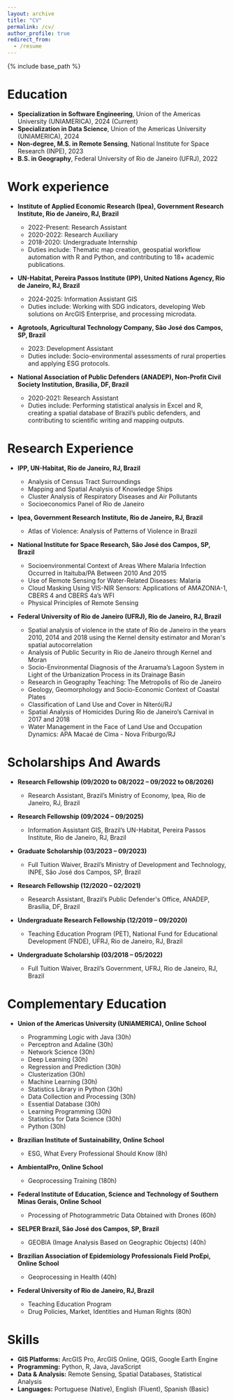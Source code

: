 ```yaml
---
layout: archive
title: "CV"
permalink: /cv/
author_profile: true
redirect_from:
  - /resume
---
```


{% include base_path %}

Education
======
* **Specialization in Software Engineering**, Union of the Americas University (UNIAMERICA), 2024 (Current)
* **Specialization in Data Science**, Union of the Americas University (UNIAMERICA), 2024
* **Non-degree, M.S. in Remote Sensing**, National Institute for Space Research (INPE), 2023
* **B.S. in Geography**, Federal University of Rio de Janeiro (UFRJ), 2022

Work experience
======
* **Institute of Applied Economic Research (Ipea), Government Research Institute, Rio de Janeiro, RJ, Brazil**
  * 2022-Present: Research Assistant
  * 2020-2022: Research Auxiliary
  * 2018-2020: Undergraduate Internship
  * Duties include: Thematic map creation, geospatial workflow automation with R and Python, and contributing to 18+ academic publications.

* **UN-Habitat, Pereira Passos Institute (IPP), United Nations Agency, Rio de Janeiro, RJ, Brazil**
  * 2024-2025: Information Assistant GIS
  * Duties include: Working with SDG indicators, developing Web solutions on ArcGIS Enterprise, and processing microdata.

* **Agrotools, Agricultural Technology Company, São José dos Campos, SP, Brazil**
  * 2023: Development Assistant
  * Duties include: Socio-environmental assessments of rural properties and applying ESG protocols.

* **National Association of Public Defenders (ANADEP), Non-Profit Civil Society Institution, Brasilia, DF, Brazil**
  * 2020-2021: Research Assistant
  * Duties include: Performing statistical analysis in Excel and R, creating a spatial database of Brazil’s public defenders, and contributing to scientific writing and mapping outputs.

Research Experience 
======
* **IPP, UN-Habitat, Rio de Janeiro, RJ, Brazil**
  * Analysis of Census Tract Surroundings
  * Mapping and Spatial Analysis of Knowledge Ships
  * Cluster Analysis of Respiratory Diseases and Air Pollutants
  * Socioeconomics Panel of Rio de Janeiro

* **Ipea, Government Research Institute, Rio de Janeiro, RJ, Brazil**
   * Atlas of Violence: Analysis of Patterns of Violence in Brazil
 
* **National Institute for Space Research, São José dos Campos, SP, Brazil**
  * Socioenvironmental Context of Areas Where Malaria Infection Occurred in Itaituba/PA Between 2010 And 2015
  * Use of Remote Sensing for Water-Related Diseases: Malaria
  * Cloud Masking Using VIS-NIR Sensors: Applications of AMAZONIA-1, CBERS 4 and CBERS 4a’s WFI
  * Physical Principles of Remote Sensing

* **Federal University of Rio de Janeiro (UFRJ), Rio de Janeiro, RJ, Brazil**
  * Spatial analysis of violence in the state of Rio de Janeiro in the years 2010, 2014 and 2018 using the Kernel density estimator and Moran's spatial autocorrelation
  * Analysis of Public Security in Rio de Janeiro through Kernel and Moran
  * Socio-Environmental Diagnosis of the Araruama’s Lagoon System in Light of the Urbanization Process in its Drainage Basin
  * Research in Geography Teaching: The Metropolis of Rio de Janeiro
  * Geology, Geomorphology and Socio-Economic Context of Coastal Plates
  * Classification of Land Use and Cover in Niterói/RJ
  * Spatial Analysis of Homicides During Rio de Janeiro’s Carnival in 2017 and 2018
  * Water Management in the Face of Land Use and Occupation Dynamics: APA Macaé de Cima - Nova Friburgo/RJ

Scholarships And Awards
======
* **Research Fellowship (09/2020 to 08/2022 – 09/2022 to 08/2026)**
  * Research Assistant, Brazil’s Ministry of Economy, Ipea, Rio de Janeiro, RJ, Brazil
  
* **Research Fellowship (09/2024 – 09/2025)**
  * Information Assistant GIS, Brazil’s UN-Habitat, Pereira Passos Institute, Rio de Janeiro, RJ, Brazil

* **Graduate Scholarship (03/2023 – 09/2023)**
  * Full Tuition Waiver, Brazil’s Ministry of Development and Technology, INPE, São José dos Campos, SP, Brazil

* **Research Fellowship (12/2020 – 02/2021)**
  * Research Assistant, Brazil’s Public Defender's Office, ANADEP, Brasília, DF, Brazil

* **Undergraduate Research Fellowship (12/2019 – 09/2020)**
  * Teaching Education Program (PET), National Fund for Educational Development (FNDE), UFRJ, Rio de Janeiro, RJ, Brazil

* **Undergraduate Scholarship (03/2018 – 05/2022)**
  * Full Tuition Waiver, Brazil’s Government, UFRJ, Rio de Janeiro, RJ, Brazil

Complementary Education
======
* **Union of the Americas University (UNIAMERICA), Online School**
  * Programming Logic with Java (30h)
  * Perceptron and Adaline (30h)
  * Network Science (30h)
  * Deep Learning (30h)
  * Regression and Prediction (30h)
  * Clusterization (30h)
  * Machine Learning (30h)
  * Statistics Library in Python (30h)
  * Data Collection and Processing (30h)
  * Essential Database (30h)
  * Learning Programming (30h)
  * Statistics for Data Science  (30h)
  * Python (30h)

* **Brazilian Institute of Sustainability, Online School**
  * ESG, What Every Professional Should Know (8h)
  
* **AmbientalPro, Online School**
  * Geoprocessing Training (180h)
    
* **Federal Institute of Education, Science and Technology of Southern Minas Gerais, Online School**
  * Processing of Photogrammetric Data Obtained with Drones (60h)
    
* **SELPER Brazil, São José dos Campos, SP, Brazil**
  * GEOBIA (Image Analysis Based on Geographic Objects) (40h)
    
* **Brazilian Association of Epidemiology Professionals Field ProEpi, Online School**
  * Geoprocessing in Health (40h)
  
* **Federal University of Rio de Janeiro, RJ, Brazil**
  * Teaching Education Program
  * Drug Policies, Market, Identities and Human Rights (80h)

Skills
======
* **GIS Platforms:** ArcGIS Pro, ArcGIS Online, QGIS, Google Earth Engine
* **Programming:** Python, R, Java, JavaScript
* **Data & Analysis:** Remote Sensing, Spatial Databases, Statistical Analysis
* **Languages:** Portuguese (Native), English (Fluent), Spanish (Basic)
